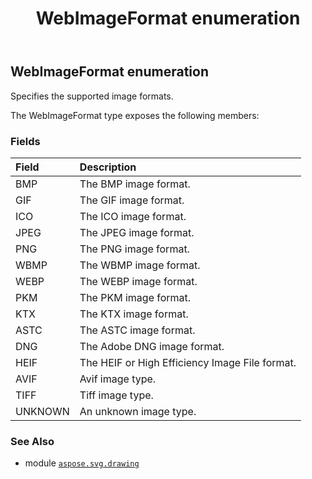 ﻿---
title: WebImageFormat enumeration
second_title: Aspose.SVG for Python via .NET API References
description: 
type: docs
weight: 330
url: /python-net/aspose.svg.drawing/webimageformat/
is_root: false
---

## WebImageFormat enumeration

Specifies the supported image formats.



The WebImageFormat type exposes the following members:

### Fields
| Field | Description |
| :- | :- |
| BMP | The BMP image format. |
| GIF | The GIF image format. |
| ICO | The ICO image format. |
| JPEG | The JPEG image format. |
| PNG | The PNG image format. |
| WBMP | The WBMP image format. |
| WEBP | The WEBP image format. |
| PKM | The PKM image format. |
| KTX | The KTX image format. |
| ASTC | The ASTC image format. |
| DNG | The Adobe DNG image format. |
| HEIF | The HEIF or High Efficiency Image File format. |
| AVIF | Avif image type. |
| TIFF | Tiff image type. |
| UNKNOWN | An unknown image type. |



### See Also
* module [`aspose.svg.drawing`](..)
